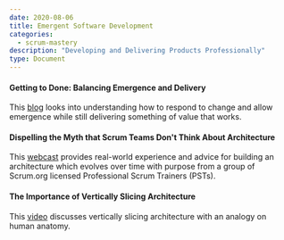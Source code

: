 ```yaml
---
date: 2020-08-06
title: Emergent Software Development
categories:
  - scrum-mastery
description: "Developing and Delivering Products Professionally"
type: Document
---
```

#### Getting to Done: Balancing Emergence and Delivery
This [blog](https://www.scrum.org/resources/blog/getting-done-balancing-emergence-and-delivery) looks into understanding how to respond to change and allow emergence while still delivering something of value that works.

#### Dispelling the Myth that Scrum Teams Don't Think About Architecture
This [webcast](https://www.scrum.org/resources/dispelling-myth-scrum-teams-dont-think-about-architecture) provides real-world experience and advice for building an architecture which evolves over time with purpose from a group of Scrum.org licensed Professional Scrum Trainers (PSTs).

#### The Importance of Vertically Slicing Architecture
This [video](https://www.youtube.com/watch?v=1bOkyfvoWaw&feature=youtu.be) discusses vertically slicing architecture with an analogy on human anatomy.
